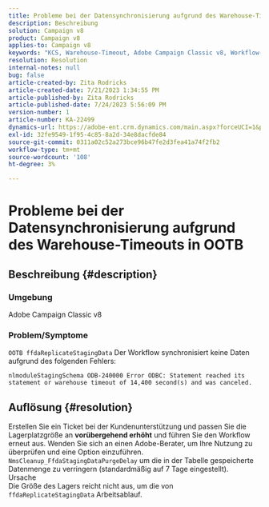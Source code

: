 ```yaml
---
title: Probleme bei der Datensynchronisierung aufgrund des Warehouse-Timeouts in OOTB
description: Beschreibung
solution: Campaign v8
product: Campaign v8
applies-to: Campaign v8
keywords: "KCS, Warehouse-Timeout, Adobe Campaign Classic v8, Workflow-Fehler "
resolution: Resolution
internal-notes: null
bug: false
article-created-by: Zita Rodricks
article-created-date: 7/21/2023 1:34:55 PM
article-published-by: Zita Rodricks
article-published-date: 7/24/2023 5:56:09 PM
version-number: 1
article-number: KA-22499
dynamics-url: https://adobe-ent.crm.dynamics.com/main.aspx?forceUCI=1&pagetype=entityrecord&etn=knowledgearticle&id=58baa25b-cb27-ee11-9966-6045bd0065b6
exl-id: 32fe9549-1f95-4c85-8a2d-34e8dacfde84
source-git-commit: 0311a02c52a273bce96b47fe2d3fea41a74f2fb2
workflow-type: tm+mt
source-wordcount: '108'
ht-degree: 3%

---
```


# Probleme bei der Datensynchronisierung aufgrund des Warehouse-Timeouts in OOTB

## Beschreibung {#description}


### Umgebung

Adobe Campaign Classic v8

### Problem/Symptome

`OOTB ffdaReplicateStagingData` Der Workflow synchronisiert keine Daten aufgrund des folgenden Fehlers:

`nlmoduleStagingSchema ODB-240000 Error ODBC: Statement reached its statement or warehouse timeout of 14,400 second(s) and was canceled.`




## Auflösung {#resolution}


Erstellen Sie ein Ticket bei der Kundenunterstützung und passen Sie die Lagerplatzgröße an <b>vorübergehend erhöht</b> und führen Sie den Workflow erneut aus.
Wenden Sie sich an einen Adobe-Berater, um Ihre Nutzung zu überprüfen und eine Option einzuführen. `NmsCleanup_FfdaStagingDataPurgeDelay` um die in der Tabelle gespeicherte Datenmenge zu verringern (standardmäßig auf 7 Tage eingestellt).
<br>Ursache<br>Die Größe des Lagers reicht nicht aus, um die von `ffdaReplicateStagingData` Arbeitsablauf.

